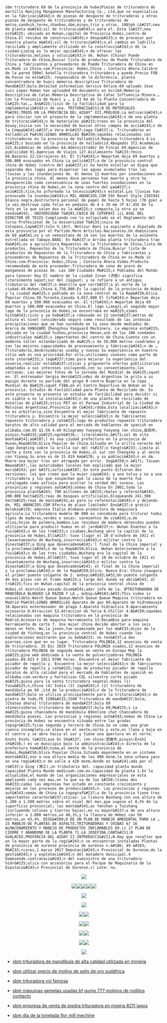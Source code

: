 
```
sbm trituradora 69 de la provincia de hubeiPiezas de trituradora de martillo Nanjing Manganese Manufacturing Co.; Ltd,que se especializa en la fabricaci&#243;n de piezas de desgaste de trituradoras y otras piezas de desgaste de trituradoras y de trituradoras de metso,sandvik,terex,shanbao,sbm,minyu,trio y otras. 100tph L&#237;nea de planta m&#243;vil de trituraci&#243;n para el. Esta l&#237;nea est&#225; ubicada en Wuhan,capital de Provincia Hubei,centro de China.El residuo de construcci&#243;n despu&#233;s de procesar por nuestra planta m&#243;vil de trituraci&#243;n,el cambio en ladrillo reciclado y ampliamente utilizado en la construcci&#243;n de la ciudad.Liming es la mejor opci&#243;n de ofrecer las trituradoras,molinos y soluci&#243;n de. Wuhan (China) Puede Trituradora de China,Buscar lista de productos de Puede Trituradora de China y fabricantes y proveedores de Puede Trituradora de China en es.Made in China.com.Provincia: Hubei,China ; Contacta Ahora.Calibre de la pared 500ml botella trituradora trituradora y puede.Precio FOB de.Focus no est&#225; responsable de la diferencia. planta concentradora de huari memoria descriptiva Trituradora de Mand&#237;bula.Detailed information Service Online.69 uploads Jose Luis Lopez Roman has uploaded 69 documents on Scribd.Memoria Descriptiva de Catac.Memoria Descriptiva de Catac Influencia Minera.… Con la Provincia de Huari y … a 23 Km de la Planta Concentradora de C&#225;tac,… An&#225;lisis de la factibilidad para la implementaci&#243;n de una. TRITURACI&#211;N DE MATERIALES P&#201;TREOS EN LA PROVINCIA DEL AZUAY” XII.PROLOGO.La motivaci&#243;n para iniciar con el proyecto de la implementaci&#243;n de una planta de trituraci&#243;n de materiales p&#233;treos en la provincia del Azuay,inicia con la necesidad de buscar otros campos de acci&#243;n de la Compa&#241;&#237;a Vera Ar&#237;zaga C&#237;a. Trituradoras en Valladolid P&#193;GINAS AMARILLAS B&#250;squedas relacionadas con trituradoras en la provincia de Valladolid.Maquina trituradora 4.Lo m&#225;s buscado en la provincia de Valladolid.Abogados 372.Academias 221.Academias de idiomas 64.Administrador De Fincas 69.Agencias de publicidad 91.Agencias de Viajes 127.Aislamiento T&#233;rmico 66.Bazares 22.Cerrajeros 63. El tif&#243;n Nepartak deja 69 muertos y 500.000 evacuados en China La polic&#237;a de la provincia central china de Hubei (centro del pa&#237;s) ha hecho estallar un dique que separaba dos lagos para dispersar las aguas acumuladas tras las lluvias y las inundaciones de. Al menos 12 muertos por inundaciones en la provincia china. Al menos doce personas han muerto y otra ha desaparecido como consecuencia de unas fuertes inundaciones en la provincia china de Hubei,en la zona centro del pa&#237;s asi&#225;tico,ha informado la televisi&#243;n estatal.Las lluvias han provocado la inundaci&#243;n MIL ANUNCIOS.COM 55€ Rexel Style 2101941 blanca negra,destructora personal de papel de hasta 5 hojas (70 gsm) a la vez,destruye cada folio en pedazos de 4 x 35 mm (P 4).45€ De la foto en la que salen dos es la m&#225;s compacta,la otra ya se vendi&#243;. UNIVERSIDAD T&#201;CNICA DE COTOPAXI iii AVAL DEL DIRECTOR DE TESIS Cumpliendo con lo estipulado en el Reglamento del Curso Profesional de la Universidad T&#233;cnica de Cotopaxi,Cap&#237;tulo V,(Art. Notisur Bani La aspirante a diputada de esta provincia por el Partido.More Articles.Nacionales.Un dominicano de 69 a&#241;os y un venezolano de 24 son los muertos de la avioneta estrellada en Tamayo.BANI: En R&#237;o Arriba planta trituradora trae da&#241;os a agricultura Repuestos de la Trituradora de China,lista de productos. Repuestos de la Trituradora de China,Buscar lista de productos de Repuestos de la Trituradora de China y fabricantes y proveedores de Repuestos de la Trituradora de China en es.Made in China.com.Provincia: Hubei,China ; Contacta Ahora.Video.Producto recomendado de este proveedor.Trituradora de cono de acero de manganeso de piezas de. Las 100 Ciudades M&#225;s Pobladas del Mundo para Conocer Hoy El nombre de la ciudad Jinan (济南) significa literalmente &quot;sur del Ji&quot; y se refiere a un antiguo tributario del r&#237;o Amarillo que corr&#237;a al norte de la ciudad.49.Wuhan,China 4,750,000.Es la capital de la provincia de Hubei y la ciudad m&#225;s poblada en la zona central de la Rep&#250;blica Popular China.50.Toronto,Canada 4,657,000 El tif&#243;n Nepartak deja 69 muertos y 500.000 evacuados en. El tif&#243;n Nepartak deja 69 muertos y 500.000 evacuados en China.El lago Liangzi,el segundo mayor lago de la provincia de Hubei,se encontraba en m&#225;ximos hist&#243;ricos y ya hab&#237;a rebasado en 12 cent&#237;metros de altura el nivel considerado seguro como resultado de las intensas precipitaciones que se han sucedido en la zona desde mediados de. Acerca de VANGUARD Zhengzhou Vanguard Machinery. La empresa est&#225; ubicada en la ciudad Yuzhou,provincia Henan,uno de los 100 condados industriales m&#225;s importantes del centro de China.Cuenta con un moderno taller estandarizado de m&#225;s de 50,000 metros cuadrados y con las mejores capacidades de procesamiento y fabricaci&#243;n de … Trituradoras,desbrozadoras usadas y nuevas Su experiencia en nuestro sitio web es una prioridad.Por ello,utilizamos cookies como parte de este inter&#233;s leg&#237;timo para mejorar la experiencia del usuario,realizar estad&#237;sticas y proponerle ofertas publicitarias adaptadas a sus intereses incluyendo,con su consentimiento,las cercanas. Las mejores fotos de la jornada del Mundial de b&#225;squet en. El entrenador Sergio Hern&#225;ndez de Argentina le grita a su equipo durante su partido del grupo B contra Nigeria en la Copa Mundial de B&#225;squet FIBA,en el Centro Deportivo de Wuhan en la provincia. Estudio de Factibilidad para Planta de Reciclado de. Es este proyecto se presenta un estudio de factibilidad para decidir si es viable o no la instalaci&#243;n de una planta de reciclado de botellas de pl&#225;stico PET en el Parque Industrial de la Ciudad de Malvinas Argentinas,Provincia de C&#243;rdoba.Esta localizaci&#243;n no es arbitraria,sino Encuentre el mejor fabricante de repuesto trituradora y. Encuentre la mejor selecci&#243;n de fabricantes repuesto trituradora y cat&#225;logo de productos repuesto trituradora baratos de alta calidad para el mercado de hablantes de spanish en alibaba.com.US $1.59 4.69 Kilogramo Yueyang Yueyang (en chino,岳阳市; pinyin,Yu&#232;y&#225;ngsh&#236;; literalmente,&#171;sol de alta monta&#241;a&#187;) es una ciudad prefectura en la provincia de Hunan,Rep&#250;blica Popular de China.Situada en la orilla noreste del lago Dongting sobre la orilla sur del r&#237;o Yangts&#233;.Limita al norte y este con la provincia de Hubei,al sur con Changsha y al oeste con Yiyang.Su area es de 15 019 km&#178; y su poblaci&#243;n es de. Muere una mujer tras ser atrapada por error. Seg&#250;n &#171; Taiwan News&#187;,las autoridades locales han explicado que la mujer muri&#243; por &#171;asfixia&#187;.En este punto difieren dos versiones: los que creen que la mujer cay&#243; a una tolva y no a una trituradora y los que sospechan que la causa de la muerte fue catalogada como asfixia para ocultar la verdad del suceso. Las provincias y regiones aut&#243;nomas de China En 2001,toda la provincia plant&#243; 780 millones de &#225;rboles y reforest&#243; 200.000 hect&#225;reas de bosques artificiales,bloqueando 241.300 hect&#225;reas de monta&#241;as para su reforestaci&#243;n y dejando de. MIL ANUNCIOS.COM Oferta de plazo limitado! Env&#237;o gratis! Deleks&#174; empresa Italio Alemana productora de maquinara agricola.La trituradora modelo DK 800 es concebida para triturar todos tipos de maderas,verdes o secas: sarmientos de vi&#241;a,de olivo,hojas de palmera,bambou.Los residuos de madera obtenidos pueden utilizarse para producir humus en el jard&#237;n. Wuhan Enantes a la fusi&#243;n de los tr&#233;s ciudaes,Wuchang yera la capital de la provincia de Hubei.Ell&#237; tuvo llugar el 10 d'ochobre de 1911 el llevantamientu de Wuchang,insurrecci&#243;n militar contra la dinast&#237;a Qing que desencaden&#243;'l final de la China imperial y la proclamaci&#243;n de la Rep&#250;blica. Wuhan Anteriormente a la fusi&#243;n de las tres ciudades,Wuchang era la capital de la provincia de Hubei.All&#237; tuvo lugar el 10 de octubre de 1911 el levantamiento de Wuchang,insurrecci&#243;n militar contra la dinast&#237;a Qing que desencaden&#243; el final de la China imperial y la proclamaci&#243;n de la Rep&#250;blica. Nueva Era: China inaugura el primer puente colgante de 2. &nbsp;&#0183;&#32;Un puente colgante de dos pisos con el tramo m&#225;s largo del mundo se abri&#243; al tr&#225;fico en Wuhan,capital de la provincia central china de Hubei,el miercoles pasado.dise&#241;ador jefe de la. 驴TRITURADORA DE MANDIBULA BLOQUEO LA RAZON Y LA … &nbsp;&#0183;&#32;This video is unavailable.Watch Queue Queue.Watch Queue Queue Maquina trituradora en Madrid P&#193;GINAS AMARILLAS Aparato de gas 69.Aparato de hidromasaje 16.Aparato exterminador de plaga 3.Aparato hidraulico 9.Aparcamiento accesorio 8.Atraccion 53.Atraccion de feria 6.Chiller 4.B&#250;squedas relacionadas con maquina trituradora en la provincia de Madrid.Accesorio de maquina herramienta 13.Recambio para maquina herramienta de corte 7. Una mujer china decide abortar a los seis meses un feto. Wu,la joven,fue examinada por los m&#233;dicos de la ciudad de Yichang,en la provincia central de Hubei cuando las exploraciones mostraron que su beb&#233; no ten&#237;a dos piernas,sino que en su lugar. Trituradora POLONIA,12 anuncios de venta de trituradora. 25 Dic 2019 Trituradora POLONIA usados,12 anuncios de trituradora POLONIA de segunda mano en venta en Europa Mop la p&#225;gina web dedicada a la venta de pulverizadoras POLONIA usados.69.923 € 2011 9700 horas. Encuentre el mejor fabricante de picador de repollo y. Encuentre la mejor selecci&#243;n de fabricantes picador de repollo y cat&#225;logo de productos picador de repollo baratos de alta calidad para el mercado de hablantes de spanish en alibaba.com.verdura y hortalizas COL silvestre corte picado m&#225;quina para la venta trituradora vegetal.Hubei (1) Taiw&#225;n,China (4) India (3) Jap&#243;n (2) trituradora de mandibula pe 69 ,Ltd de la producci&#243;n de la Trituradora de mand&#237;bula se utiliza principalmente para la trituraci&#243;n de piedra de todo,PE 1200&#215;1500 Trituradora de mand&#237;bula; [Chatea ahora] trituradora de mand&#237;bula 69 stonecrusherus.trituradora de mand&#237;bula 69,M&#225;s La m&#225;quina chancadora de mandibula 69online chat Chancadora de mandibula piezas. Las provincias y regiones aut&#243;nomas de China La provincia de Hubei se encuentra situada entre las gradas topogr&#225;ficas segunda y tercera de China.Se ve como una gran cuenca incompleta,se eleva en el oeste,norte y este,es llana y baja en el centro y se abre hacia el sur y tiene una apertura en el norte. Enshi Enshi l&#233;ase En Sh&#237; (en chino:恩施市,pinyin:Ēnshī sh&#236;) es un municipio bajo la administraci&#243;n directa de la prefectura hom&#243;nima,al oeste de la provincia de Hubei,Rep&#250;blica Popular China.Situada mayormente en un sistema monta&#241;oso a una altura media de los 900 msnm,la zona urbana yace en una regi&#243;n de valle a 420 msnm,donde es ba&#241;ada por el r&#237;o Qing (清江),un tributario del. capacidad planta mundo Capacidad Planta Mundo medicoah.com.mx.Capacidad de planta 1.En la actualidad,el mundo de las organizaciones empresariales se esta ampliando cada vez mas,en lo que va de las &#250;ltimas dos d&#233;cadas las empresas han estado en constante crecimiento y mejoras en los procesos de producci&#243;n. Las provincias y regiones aut&#243;nomas de China La topograf&#237;a de la provincia tiene tres importantes caracter&#237;sticas: La llanura Bashang con una altura de 1.200 a 1.500 metros sobre el nivel del mar,que supone el 8,5% de la superficie provincial; las monta&#241;as Yanshan y Taishang (incluyendo colinas y tierras bajas),en su mayor&#237;a de una altura inferior a 2.000 metros,un 48,1%,y la llanura de Hebei con 50 metros,un 43,4%. DISE&#209;O DE UN PLAN DE MANEJO AMBIENTAL PARA LA … 15 MANEJO DE PLANTAS DE ASFALTO,TRITURADORAS Y CRIBAS 67 16 ALMACENAMIENTO Y MANEJO DE PRODUCTOS INFLAMABLES 69.ii 17 PLAN DE CIERRE Y ABANDONO DE LA PLANTA 71.LA JOSEFINA,CANT&#211;N GUALACEO,PROVINCIA DEL AZUAY.II.INTRODUCCI&#211;N.Hay que resaltar que en la mayor parte de la regi&#243;n se encuentran instaladas Plantas de provincia de ourense provincia de ourense n.&#186; 49 &#183; M&#233;rcores,1 marzo 2017 Deputaci&#243;n Provincial de Ourense.de la gesti&#243;n y explotaci&#243;n del matadero municipal.4 Gomesende.contrataci&#243;n del suministro de una trituradora hidr&#225;ulica con accesorios para el Parque de Maquinaria de la Diputaci&#243;n Provincial de Ourense.c) Lote: no. 
```

<div align="center">

<a href="https://es-crusher.shibang-china.com/github&k=sbm+trituradora+69+de+la+provincia+de+hubei"><img src="https://static.shibang-china.com/es/crusher/logo.jpg"></a>

<a href="https://es-crusher.shibang-china.com/github&k=sbm+trituradora+69+de+la+provincia+de+hubei"><img src="https://static.shibang-china.com/es/crusher/index.jpg"></a><a href="https://es-crusher.shibang-china.com/material.htmlgithub&k=sbm+trituradora+69+de+la+provincia+de+hubei"><img src="https://static.shibang-china.com/es/crusher/material.jpg"></a><a href="https://es-crusher.shibang-china.com/application.htmlgithub&k=sbm+trituradora+69+de+la+provincia+de+hubei"><img src="https://static.shibang-china.com/es/crusher/application.jpg"></a><a href="https://es-crusher.shibang-china.com/aboutus.htmlgithub&k=sbm+trituradora+69+de+la+provincia+de+hubei"><img src="https://static.shibang-china.com/es/crusher/aboutus.jpg"></a><a href="https://es-crusher.shibang-china.com/contact.htmlgithub&k=sbm+trituradora+69+de+la+provincia+de+hubei"><img src="https://static.shibang-china.com/es/crusher/contact.jpg"></a>

<a href="https://es-crusher.shibang-china.com/github&k=sbm+trituradora+69+de+la+provincia+de+hubei"><img src="https://static.shibang-china.com/es/crusher/banner.jpg"></a>

<a href="https://swt.shibang-china.com/github&k=sbm+trituradora+69+de+la+provincia+de+hubei"><img src="https://static.shibang-china.com/es/crusher/text.jpg"></a>

<a href="https://swt.shibang-china.com/github&k=sbm+trituradora+69+de+la+provincia+de+hubei"><img src="https://static.shibang-china.com/es/crusher/chat.jpg"></a><a href="https://es-crusher.shibang-china.com/contact.htmlgithub&k=sbm+trituradora+69+de+la+provincia+de+hubei"><img src="https://static.shibang-china.com/es/crusher/message.jpg"></a>

<a href="https://es-crusher.shibang-china.com/products/pe.htmlgithub&k=sbm+trituradora+69+de+la+provincia+de+hubei"><img src="https://static.shibang-china.com/es/crusher/pe.jpg"></a><a href="https://es-crusher.shibang-china.com/products/pf.htmlgithub&k=sbm+trituradora+69+de+la+provincia+de+hubei"><img src="https://static.shibang-china.com/es/crusher/pf.jpg"></a>

<a href="https://es-crusher.shibang-china.com/products/hpt.htmlgithub&k=sbm+trituradora+69+de+la+provincia+de+hubei"><img src="https://static.shibang-china.com/es/crusher/hpt.jpg"></a><a href="https://es-crusher.shibang-china.com/products/vsi.htmlgithub&k=sbm+trituradora+69+de+la+provincia+de+hubei"><img src="https://static.shibang-china.com/es/crusher/vsi.jpg"></a>

<a href="https://es-crusher.shibang-china.com/products/klv.htmlgithub&k=sbm+trituradora+69+de+la+provincia+de+hubei"><img src="https://static.shibang-china.com/es/crusher/klv.jpg"></a><a href="https://es-crusher.shibang-china.com/products/portable.htmlgithub&k=sbm+trituradora+69+de+la+provincia+de+hubei"><img src="https://static.shibang-china.com/es/crusher/portable.jpg"></a>

<a href="https://swt.shibang-china.com/github&k=sbm+trituradora+69+de+la+provincia+de+hubei"><img src="https://static.shibang-china.com/es/crusher/case.jpg"></a>

</div>


* [sbm trituradora de mandíbula de alta calidad utilizada en minería](sbm%20trituradora%20de%20mand%C3%ADbula%20de%20alta%20calidad%20utilizada%20en%20miner%C3%ADa.md)

* [sbm utilizar precio de molino de sello de oro sudáfrica](sbm%20utilizar%20precio%20de%20molino%20de%20sello%20de%20oro%20sud%C3%A1frica.md)

* [sbm trituradora vsi famosa](sbm%20trituradora%20vsi%20famosa.md)

* [sbm máquinas gemelas usadas bf gump 777 molinos de rodillos contacto](sbm%20m%C3%A1quinas%20gemelas%20usadas%20bf%20gump%20777%20molinos%20de%20rodillos%20contacto.md)

* [sbm empresa de venta de piedra trituradora en nigeria 8211 lagos](sbm%20empresa%20de%20venta%20de%20piedra%20trituradora%20en%20nigeria%208211%20lagos.md)

* [sbm día de la tonelada flor mill mechine](sbm%20d%C3%ADa%20de%20la%20tonelada%20flor%20mill%20mechine.md)